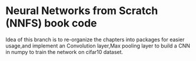 # Neural Networks from Scratch (NNFS) book code

Idea of this branch is to re-organize the chapters into packages for easier usage,and implement an Convolution layer,Max pooling layer to build a CNN in numpy to train the network on cifar10 dataset.




 





